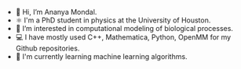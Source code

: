 - 👋 Hi, I’m Ananya Mondal.
- ⚛️ I'm a PhD student in physics at the University of Houston.
- 🧬 I’m interested in computational modeling of biological processes.
- 💻 I have mostly used C++, Mathematica, Python, OpenMM for my Github repositories.
- 🌱 I'm currently learning machine learning algorithms.

<!---
AnanyaPolymer/AnanyaPolymer is a ✨ special ✨ repository because its `README.md` (this file) appears on your GitHub profile.
You can click the Preview link to take a look at your changes.
--->
